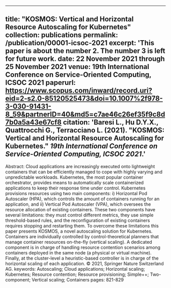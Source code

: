 
---
title: "KOSMOS: Vertical and Horizontal Resource Autoscaling for Kubernetes"
collection: publications
permalink: /publication/00001-icsoc-2021
excerpt: 'This paper is about the number 2. The number 3 is left for future work.
date: 22 November 2021 through 25 November 2021
venue: 19th International Conference on Service-Oriented Computing, ICSOC 2021
paperurl: https://www.scopus.com/inward/record.uri?eid=2-s2.0-85120525473&doi=10.1007%2f978-3-030-91431-8_59&partnerID=40&md5=c7ae46c26ef35f9c8d7b0a5a43e67cf8
citation: 'Baresi L., Hu D.Y.X., Quattrocchi G., Terracciano L. (2021). &quot;KOSMOS: Vertical and Horizontal Resource Autoscaling for Kubernetes.&quot; <i>19th International Conference on Service-Oriented Computing, ICSOC 2021</i>.'
---
Abstract: 
Cloud applications are increasingly executed onto lightweight containers that can be efficiently managed to cope with highly varying and unpredictable workloads. Kubernetes, the most popular container orchestrator, provides means to automatically scale containerized applications to keep their response time under control. Kubernetes provisions resources using two main components: i) Horizontal Pod Autoscaler (HPA), which controls the amount of containers running for an application, and ii) Vertical Pod Autoscaler (VPA), which oversees the resource allocation of existing containers. These two components have several limitations: they must control different metrics, they use simple threshold-based rules, and the reconfiguration of existing containers requires stopping and restarting them. To overcome these limitations this paper presents KOSMOS, a novel autoscaling solution for Kubernetes. Containers are individually controlled by control-theoretical planners that manage container resources on-the-fly (vertical scaling). A dedicated component is in charge of handling resource contention scenarios among containers deployed in the same node (a physical or virtual machine). Finally, at the cluster-level a heuristic-based controller is in charge of the horizontal scaling of each application. © 2021, Springer Nature Switzerland AG.
keywords: Autoscaling; Cloud applications; Horizontal scaling; Kubernetes; Resource contention; Resource provisioning; Simple++; Two-component; Vertical scaling; Containers
pages: 821-829
